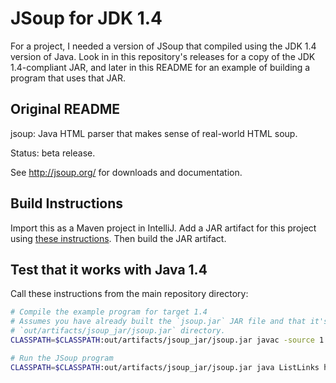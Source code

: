 # JSoup for JDK 1.4

For a project, I needed a version of JSoup that compiled using the JDK 1.4 version of Java.  Look in in this repository's releases for a copy of the JDK 1.4-compliant JAR, and later in this README for an example of building a program that uses that JAR.

## Original README

jsoup: Java HTML parser that makes sense of real-world HTML soup.

Status: beta release.

See http://jsoup.org/ for downloads and documentation.

## Build Instructions

Import this as a Maven project in IntelliJ. 
Add a JAR artifact for this project using [these
instructions](https://stackoverflow.com/questions/1082580/how-to-build-jars-from-intellij-properly).
Then build the JAR artifact.

## Test that it works with Java 1.4

Call these instructions from the main repository directory:

```bash
# Compile the example program for target 1.4
# Assumes you have already built the `jsoup.jar` JAR file and that it's in the
# `out/artifacts/jsoup_jar/jsoup.jar` directory.
CLASSPATH=$CLASSPATH:out/artifacts/jsoup_jar/jsoup.jar javac -source 1.4 -target 1.4 ListLinks.java

# Run the JSoup program
CLASSPATH=$CLASSPATH:out/artifacts/jsoup_jar/jsoup.jar java ListLinks https://people.eecs.berkeley.edu/~andrewhead/
```
